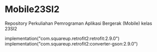 # Mobile23SI2
Repository Perkuliahan Pemrograman Aplikasi Bergerak (Mobile) kelas 23SI2

implementation("com.squareup.retrofit2:retrofit:2.9.0")
implementation("com.squareup.retrofit2:converter-gson:2.9.0")
